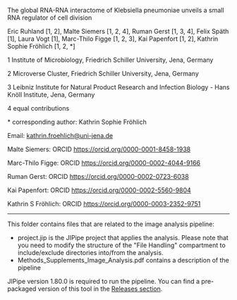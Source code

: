 The global RNA-RNA interactome of Klebsiella pneumoniae unveils a small RNA regulator of cell division

Eric Ruhland [1, 2], Malte Siemers [1, 2, 4], Ruman Gerst [1, 3, 4], Felix Späth [1], Laura Vogt [1], Marc-Thilo Figge [1, 2, 3], Kai Papenfort [1, 2], Kathrin Sophie Fröhlich [1, 2, *]

1 Institute of Microbiology, Friedrich Schiller University, Jena, Germany

2 Microverse Cluster, Friedrich Schiller University, Jena, Germany

3 Leibniz Institute for Natural Product Research and Infection Biology - Hans Knöll Institute, Jena,
Germany

4 equal contributions

\* corresponding author: Kathrin Sophie Fröhlich


Email: kathrin.froehlich@uni-jena.de

Malte Siemers: ORCID https://orcid.org/0000-0001-8458-1938

Marc-Thilo Figge: ORCID https://orcid.org/0000-0002-4044-9166

Ruman Gerst: ORCID https://orcid.org/0000-0002-0723-6038

Kai Papenfort: ORCID https://orcid.org/0000-0002-5560-9804

Kathrin S Fröhlich: ORCID https://orcid.org/0000-0003-2352-9751

---------------------------------------------------------------


This folder contains files that are related to the image analysis pipeline:

* project.jip is the JIPipe project that applies the analysis. Please note that you need to modify the structure of the "File Handling" compartment to include/exclude directories into/from the analysis.
* Methods_Supplements_Image_Analysis.pdf contains a description of the pipeline

JIPipe version 1.80.0 is required to run the pipeline. You can find a pre-packaged version of this tool in the [Releases section](https://github.com/applied-systems-biology/klebsiella-rna-rna-interactome/releases).

